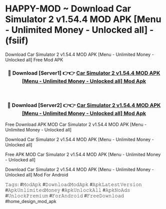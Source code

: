 # HAPPY-MOD ~ Download Car Simulator 2 v1.54.4 MOD APK [Menu - Unlimited Money - Unlocked all] - (fsiif)
Download Car Simulator 2 v1.54.4 MOD APK [Menu - Unlimited Money - Unlocked all] Free Mod APK

<div align="center">
<h3>🔴 Download [Server1] 👉👉 <a href="https://apk-comot.site?title=Car_Simulator_2_v1.54.4_MOD_APK_[Menu_-_Unlimited_Money_-_Unlocked_all]">Car Simulator 2 v1.54.4 MOD APK [Menu - Unlimited Money - Unlocked all] Mod Apk</a></h3><br>

<h3>🔴 Download [Server2] 👉👉 <a href="https://apk-comot.site?title=Car_Simulator_2_v1.54.4_MOD_APK_[Menu_-_Unlimited_Money_-_Unlocked_all]">Car Simulator 2 v1.54.4 MOD APK [Menu - Unlimited Money - Unlocked all] Mod Apk</a></h3>
</div>


Free Download APK MOD Car Simulator 2 v1.54.4 MOD APK [Menu - Unlimited Money - Unlocked all]

Download Car Simulator 2 v1.54.4 MOD APK [Menu - Unlimited Money - Unlocked all] 

Free APK MOD Car Simulator 2 v1.54.4 MOD APK [Menu - Unlimited Money - Unlocked all] 

Download Car Simulator 2 v1.54.4 MOD APK [Menu - Unlimited Money - Unlocked all] Mod For Android

𝚃𝚊𝚐𝚜: #𝙼𝚘𝚍𝙰𝚙𝚔 #𝙳𝚘𝚠𝚗𝚕𝚘𝚊𝚍𝙼𝚘𝚍𝙰𝚙𝚔 #𝙰𝚙𝚔𝙻𝚊𝚝𝚎𝚜𝚝𝚅𝚎𝚛𝚜𝚒𝚘𝚗 #𝙰𝚙𝚔𝚄𝚗𝚕𝚒𝚖𝚒𝚝𝚎𝚍𝙼𝚘𝚗𝚎𝚢 #𝙰𝚙𝚔𝚄𝚗𝚕𝚘𝚌𝚔𝙰𝚕𝚕 #𝙰𝚙𝚔𝙽𝚘𝙰𝚍𝚜 #𝚄𝚗𝚕𝚘𝚌𝚔𝙿𝚛𝚎𝚖𝚒𝚞𝚖 #𝙵𝚘𝚛𝙰𝚗𝚍𝚛𝚘𝚒𝚍 #𝙵𝚛𝚎𝚎𝙳𝚘𝚠𝚗𝚕𝚘𝚊𝚍 #home_design_mod_apk